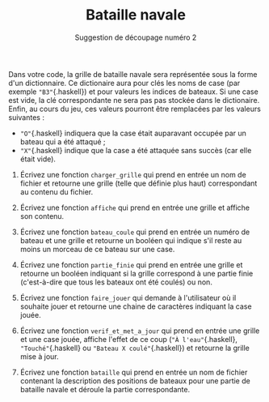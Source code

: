 ﻿---
title : Bataille navale
subtitle: Suggestion de découpage numéro 2
language: fr
rights: Creative Commons CC BY-NC-SA
---


Dans votre code, la grille de bataille navale sera représentée sous la forme
d'un dictionnaire. Ce dictionaire aura pour clés les noms de case (par exemple
`"B3"`{.haskell}) et pour valeurs les indices de bateaux. Si une case est vide, la clé
correspondante ne sera pas pas stockée dans le dictionaire. Enfin, au cours du
jeu, ces valeurs pourront être remplacées par les valeurs suivantes :

- `"O"`{.haskell} indiquera que la case était auparavant occupée par un bateau qui a été
attaqué ;
- `"X"`{.haskell} indique que la case a été attaquée sans succès (car elle était vide).

1. Écrivez une fonction `charger_grille` qui prend en entrée un nom de fichier
et retourne une grille (telle que définie plus haut) correspondant au contenu
du fichier.

2. Écrivez une fonction `affiche` qui prend en entrée une grille et
affiche son contenu.

3. Écrivez une fonction `bateau_coule` qui prend en entrée un numéro de bateau
et une grille et retourne un booléen qui indique s'il reste au moins un morceau
de ce bateau sur une case.

4. Écrivez une fonction `partie_finie` qui prend en entrée une grille et
retourne un booléen indiquant si la grille
correspond à une partie finie (c'est-à-dire que tous les bateaux ont été coulés)
ou non.

5. Écrivez une fonction `faire_jouer` qui demande à l'utilisateur où il
souhaite jouer et retourne une chaine de caractères indiquant la case jouée.

6. Écrivez une fonction `verif_et_met_a_jour` qui prend en entrée une grille
et une case jouée, affiche l'effet de
ce coup (`"À l'eau"`{.haskell}, `"Touché"`{.haskell} ou
`"Bateau X coulé"`{.haskell}) et retourne la grille
mise à jour.

7. Écrivez une fonction `bataille` qui prend en entrée un nom de fichier
contenant la description des positions de bateaux pour une partie de bataille
navale et déroule la partie correspondante.
